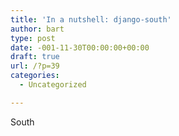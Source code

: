 ```yaml
---
title: 'In a nutshell: django-south'
author: bart
type: post
date: -001-11-30T00:00:00+00:00
draft: true
url: /?p=39
categories:
  - Uncategorized

---
```

South